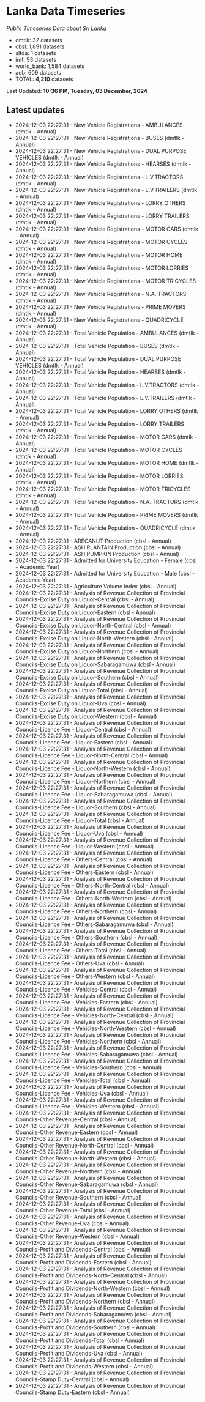 # Lanka Data Timeseries
*Public Timeseries Data about Sri Lanka*

* dmtlk: 32 datasets
* cbsl: 1,891 datasets
* sltda: 1 datasets
* imf: 93 datasets
* world_bank: 1,584 datasets
* adb: 609 datasets
* TOTAL: **4,210** datasets

Last Updated: **10:36 PM, Tuesday, 03 December, 2024**

## Latest updates

* 2024-12-03 22:27:31 - New Vehicle Registrations - AMBULANCES (dmtlk - Annual)
* 2024-12-03 22:27:31 - New Vehicle Registrations - BUSES (dmtlk - Annual)
* 2024-12-03 22:27:31 - New Vehicle Registrations - DUAL PURPOSE VEHICLES (dmtlk - Annual)
* 2024-12-03 22:27:31 - New Vehicle Registrations - HEARSES (dmtlk - Annual)
* 2024-12-03 22:27:31 - New Vehicle Registrations - L.V.TRACTORS (dmtlk - Annual)
* 2024-12-03 22:27:31 - New Vehicle Registrations - L.V.TRAILERS (dmtlk - Annual)
* 2024-12-03 22:27:31 - New Vehicle Registrations - LORRY OTHERS (dmtlk - Annual)
* 2024-12-03 22:27:31 - New Vehicle Registrations - LORRY TRAILERS (dmtlk - Annual)
* 2024-12-03 22:27:31 - New Vehicle Registrations - MOTOR CARS (dmtlk - Annual)
* 2024-12-03 22:27:31 - New Vehicle Registrations - MOTOR CYCLES (dmtlk - Annual)
* 2024-12-03 22:27:31 - New Vehicle Registrations - MOTOR HOME (dmtlk - Annual)
* 2024-12-03 22:27:31 - New Vehicle Registrations - MOTOR LORRIES (dmtlk - Annual)
* 2024-12-03 22:27:31 - New Vehicle Registrations - MOTOR TRICYCLES (dmtlk - Annual)
* 2024-12-03 22:27:31 - New Vehicle Registrations - N.A. TRACTORS (dmtlk - Annual)
* 2024-12-03 22:27:31 - New Vehicle Registrations - PRIME MOVERS (dmtlk - Annual)
* 2024-12-03 22:27:31 - New Vehicle Registrations - QUADRICYCLE (dmtlk - Annual)
* 2024-12-03 22:27:31 - Total Vehicle Population - AMBULANCES (dmtlk - Annual)
* 2024-12-03 22:27:31 - Total Vehicle Population - BUSES (dmtlk - Annual)
* 2024-12-03 22:27:31 - Total Vehicle Population - DUAL PURPOSE VEHICLES (dmtlk - Annual)
* 2024-12-03 22:27:31 - Total Vehicle Population - HEARSES (dmtlk - Annual)
* 2024-12-03 22:27:31 - Total Vehicle Population - L.V.TRACTORS (dmtlk - Annual)
* 2024-12-03 22:27:31 - Total Vehicle Population - L.V.TRAILERS (dmtlk - Annual)
* 2024-12-03 22:27:31 - Total Vehicle Population - LORRY OTHERS (dmtlk - Annual)
* 2024-12-03 22:27:31 - Total Vehicle Population - LORRY TRAILERS (dmtlk - Annual)
* 2024-12-03 22:27:31 - Total Vehicle Population - MOTOR CARS (dmtlk - Annual)
* 2024-12-03 22:27:31 - Total Vehicle Population - MOTOR CYCLES (dmtlk - Annual)
* 2024-12-03 22:27:31 - Total Vehicle Population - MOTOR HOME (dmtlk - Annual)
* 2024-12-03 22:27:31 - Total Vehicle Population - MOTOR LORRIES (dmtlk - Annual)
* 2024-12-03 22:27:31 - Total Vehicle Population - MOTOR TRICYCLES (dmtlk - Annual)
* 2024-12-03 22:27:31 - Total Vehicle Population - N.A. TRACTORS (dmtlk - Annual)
* 2024-12-03 22:27:31 - Total Vehicle Population - PRIME MOVERS (dmtlk - Annual)
* 2024-12-03 22:27:31 - Total Vehicle Population - QUADRICYCLE (dmtlk - Annual)
* 2024-12-03 22:27:31 - ARECANUT Production (cbsl - Annual)
* 2024-12-03 22:27:31 - ASH PLANTAIN Production (cbsl - Annual)
* 2024-12-03 22:27:31 - ASH PUMPKIN Production (cbsl - Annual)
* 2024-12-03 22:27:31 - Admitted for University Education - Female (cbsl - Academic Year)
* 2024-12-03 22:27:31 - Admitted for University Education - Male (cbsl - Academic Year)
* 2024-12-03 22:27:31 - Agriculture Volume Index (cbsl - Annual)
* 2024-12-03 22:27:31 - Analysis of Revenue Collection of Provincial Councils-Excise Duty on Liquor-Central (cbsl - Annual)
* 2024-12-03 22:27:31 - Analysis of Revenue Collection of Provincial Councils-Excise Duty on Liquor-Eastern (cbsl - Annual)
* 2024-12-03 22:27:31 - Analysis of Revenue Collection of Provincial Councils-Excise Duty on Liquor-North-Central (cbsl - Annual)
* 2024-12-03 22:27:31 - Analysis of Revenue Collection of Provincial Councils-Excise Duty on Liquor-North-Western (cbsl - Annual)
* 2024-12-03 22:27:31 - Analysis of Revenue Collection of Provincial Councils-Excise Duty on Liquor-Northern (cbsl - Annual)
* 2024-12-03 22:27:31 - Analysis of Revenue Collection of Provincial Councils-Excise Duty on Liquor-Sabaragamuwa (cbsl - Annual)
* 2024-12-03 22:27:31 - Analysis of Revenue Collection of Provincial Councils-Excise Duty on Liquor-Southern (cbsl - Annual)
* 2024-12-03 22:27:31 - Analysis of Revenue Collection of Provincial Councils-Excise Duty on Liquor-Total (cbsl - Annual)
* 2024-12-03 22:27:31 - Analysis of Revenue Collection of Provincial Councils-Excise Duty on Liquor-Uva (cbsl - Annual)
* 2024-12-03 22:27:31 - Analysis of Revenue Collection of Provincial Councils-Excise Duty on Liquor-Western (cbsl - Annual)
* 2024-12-03 22:27:31 - Analysis of Revenue Collection of Provincial Councils-Licence Fee - Liquor-Central (cbsl - Annual)
* 2024-12-03 22:27:31 - Analysis of Revenue Collection of Provincial Councils-Licence Fee - Liquor-Eastern (cbsl - Annual)
* 2024-12-03 22:27:31 - Analysis of Revenue Collection of Provincial Councils-Licence Fee - Liquor-North-Central (cbsl - Annual)
* 2024-12-03 22:27:31 - Analysis of Revenue Collection of Provincial Councils-Licence Fee - Liquor-North-Western (cbsl - Annual)
* 2024-12-03 22:27:31 - Analysis of Revenue Collection of Provincial Councils-Licence Fee - Liquor-Northern (cbsl - Annual)
* 2024-12-03 22:27:31 - Analysis of Revenue Collection of Provincial Councils-Licence Fee - Liquor-Sabaragamuwa (cbsl - Annual)
* 2024-12-03 22:27:31 - Analysis of Revenue Collection of Provincial Councils-Licence Fee - Liquor-Southern (cbsl - Annual)
* 2024-12-03 22:27:31 - Analysis of Revenue Collection of Provincial Councils-Licence Fee - Liquor-Total (cbsl - Annual)
* 2024-12-03 22:27:31 - Analysis of Revenue Collection of Provincial Councils-Licence Fee - Liquor-Uva (cbsl - Annual)
* 2024-12-03 22:27:31 - Analysis of Revenue Collection of Provincial Councils-Licence Fee - Liquor-Western (cbsl - Annual)
* 2024-12-03 22:27:31 - Analysis of Revenue Collection of Provincial Councils-Licence Fee - Others-Central (cbsl - Annual)
* 2024-12-03 22:27:31 - Analysis of Revenue Collection of Provincial Councils-Licence Fee - Others-Eastern (cbsl - Annual)
* 2024-12-03 22:27:31 - Analysis of Revenue Collection of Provincial Councils-Licence Fee - Others-North-Central (cbsl - Annual)
* 2024-12-03 22:27:31 - Analysis of Revenue Collection of Provincial Councils-Licence Fee - Others-North-Western (cbsl - Annual)
* 2024-12-03 22:27:31 - Analysis of Revenue Collection of Provincial Councils-Licence Fee - Others-Northern (cbsl - Annual)
* 2024-12-03 22:27:31 - Analysis of Revenue Collection of Provincial Councils-Licence Fee - Others-Sabaragamuwa (cbsl - Annual)
* 2024-12-03 22:27:31 - Analysis of Revenue Collection of Provincial Councils-Licence Fee - Others-Southern (cbsl - Annual)
* 2024-12-03 22:27:31 - Analysis of Revenue Collection of Provincial Councils-Licence Fee - Others-Total (cbsl - Annual)
* 2024-12-03 22:27:31 - Analysis of Revenue Collection of Provincial Councils-Licence Fee - Others-Uva (cbsl - Annual)
* 2024-12-03 22:27:31 - Analysis of Revenue Collection of Provincial Councils-Licence Fee - Others-Western (cbsl - Annual)
* 2024-12-03 22:27:31 - Analysis of Revenue Collection of Provincial Councils-Licence Fee - Vehicles-Central (cbsl - Annual)
* 2024-12-03 22:27:31 - Analysis of Revenue Collection of Provincial Councils-Licence Fee - Vehicles-Eastern (cbsl - Annual)
* 2024-12-03 22:27:31 - Analysis of Revenue Collection of Provincial Councils-Licence Fee - Vehicles-North-Central (cbsl - Annual)
* 2024-12-03 22:27:31 - Analysis of Revenue Collection of Provincial Councils-Licence Fee - Vehicles-North-Western (cbsl - Annual)
* 2024-12-03 22:27:31 - Analysis of Revenue Collection of Provincial Councils-Licence Fee - Vehicles-Northern (cbsl - Annual)
* 2024-12-03 22:27:31 - Analysis of Revenue Collection of Provincial Councils-Licence Fee - Vehicles-Sabaragamuwa (cbsl - Annual)
* 2024-12-03 22:27:31 - Analysis of Revenue Collection of Provincial Councils-Licence Fee - Vehicles-Southern (cbsl - Annual)
* 2024-12-03 22:27:31 - Analysis of Revenue Collection of Provincial Councils-Licence Fee - Vehicles-Total (cbsl - Annual)
* 2024-12-03 22:27:31 - Analysis of Revenue Collection of Provincial Councils-Licence Fee - Vehicles-Uva (cbsl - Annual)
* 2024-12-03 22:27:31 - Analysis of Revenue Collection of Provincial Councils-Licence Fee - Vehicles-Western (cbsl - Annual)
* 2024-12-03 22:27:31 - Analysis of Revenue Collection of Provincial Councils-Other Revenue-Central (cbsl - Annual)
* 2024-12-03 22:27:31 - Analysis of Revenue Collection of Provincial Councils-Other Revenue-Eastern (cbsl - Annual)
* 2024-12-03 22:27:31 - Analysis of Revenue Collection of Provincial Councils-Other Revenue-North-Central (cbsl - Annual)
* 2024-12-03 22:27:31 - Analysis of Revenue Collection of Provincial Councils-Other Revenue-North-Western (cbsl - Annual)
* 2024-12-03 22:27:31 - Analysis of Revenue Collection of Provincial Councils-Other Revenue-Northern (cbsl - Annual)
* 2024-12-03 22:27:31 - Analysis of Revenue Collection of Provincial Councils-Other Revenue-Sabaragamuwa (cbsl - Annual)
* 2024-12-03 22:27:31 - Analysis of Revenue Collection of Provincial Councils-Other Revenue-Southern (cbsl - Annual)
* 2024-12-03 22:27:31 - Analysis of Revenue Collection of Provincial Councils-Other Revenue-Total (cbsl - Annual)
* 2024-12-03 22:27:31 - Analysis of Revenue Collection of Provincial Councils-Other Revenue-Uva (cbsl - Annual)
* 2024-12-03 22:27:31 - Analysis of Revenue Collection of Provincial Councils-Other Revenue-Western (cbsl - Annual)
* 2024-12-03 22:27:31 - Analysis of Revenue Collection of Provincial Councils-Profit and Dividends-Central (cbsl - Annual)
* 2024-12-03 22:27:31 - Analysis of Revenue Collection of Provincial Councils-Profit and Dividends-Eastern (cbsl - Annual)
* 2024-12-03 22:27:31 - Analysis of Revenue Collection of Provincial Councils-Profit and Dividends-North-Central (cbsl - Annual)
* 2024-12-03 22:27:31 - Analysis of Revenue Collection of Provincial Councils-Profit and Dividends-North-Western (cbsl - Annual)
* 2024-12-03 22:27:31 - Analysis of Revenue Collection of Provincial Councils-Profit and Dividends-Northern (cbsl - Annual)
* 2024-12-03 22:27:31 - Analysis of Revenue Collection of Provincial Councils-Profit and Dividends-Sabaragamuwa (cbsl - Annual)
* 2024-12-03 22:27:31 - Analysis of Revenue Collection of Provincial Councils-Profit and Dividends-Southern (cbsl - Annual)
* 2024-12-03 22:27:31 - Analysis of Revenue Collection of Provincial Councils-Profit and Dividends-Total (cbsl - Annual)
* 2024-12-03 22:27:31 - Analysis of Revenue Collection of Provincial Councils-Profit and Dividends-Uva (cbsl - Annual)
* 2024-12-03 22:27:31 - Analysis of Revenue Collection of Provincial Councils-Profit and Dividends-Western (cbsl - Annual)
* 2024-12-03 22:27:31 - Analysis of Revenue Collection of Provincial Councils-Stamp Duty-Central (cbsl - Annual)
* 2024-12-03 22:27:31 - Analysis of Revenue Collection of Provincial Councils-Stamp Duty-Eastern (cbsl - Annual)